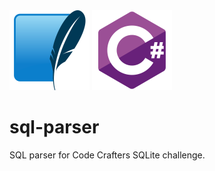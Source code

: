 <img src="https://github.com/devicons/devicon/blob/master/icons/sqlite/sqlite-original.svg" title="sqlite-logo" alt="sqlite-logo" height="128" />
<img src="https://github.com/devicons/devicon/blob/master/icons/csharp/csharp-original.svg" title="csharp-logo" alt="csharp-logo" height="128" />


# sql-parser
SQL parser for Code Crafters SQLite challenge.
